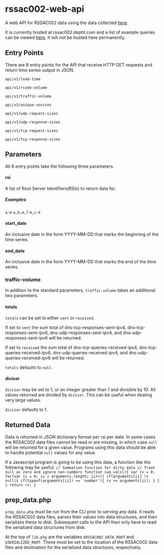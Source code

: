 # rssac002-web-api
A web API for RSSAC002 data using the data collected
[here](https://github.com/rssac-caucus/RSSAC002-data).

It is currently hosted at rssac002.depht.com and a list of example queries can
be viewed [here](http://rssac002.depht.com/). It will not
be hosted here permanently.

## Entry Points
There are 8 entry points for the API that receive HTTP GET requests
and return time series output in JSON.

`api/v1/load-time`

`api/v1/rcode-volume`

`api/v1/traffic-volume`

`api/v1/unique-sources`

`api/v1/udp-request-sizes`

`api/v1/udp-response-sizes`

`api/v1/tcp-request-sizes`

`api/v1/tcp-response-sizes`

## Parameters
All 8 entry points take the following three parameters.

#### rsi
A list of Root Server Identifiers(RSIs) to return data for.
##### Examples:
`a-m`
`a,b,m,f`
`m,c-k`

#### start_date
An inclusive date in the form YYYY-MM-DD that marks the beginning of
the time series.

#### end_date
An inclusive date in the form YYYY-MM-DD that marks the end of
the time series.

### traffic-volume
In addition to the standard parameters, `traffic-volume` takes an
additional two parameters.

#### totals
`totals` can be set to either `sent` or `received`.

If set to `sent` the sum total of dns-tcp-responses-sent-ipv4,
dns-tcp-responses-sent-ipv6, dns-udp-responses-sent-ipv4, and
dns-udp-responses-sent-ipv6 will be returned.

If set to `received` the sum total of dns-tcp-queries-received-ipv4,
dns-tcp-queries-received-ipv6, dns-udp-queries-received-ipv4, and
dns-udp-queries-received-ipv6 will be returned.

`totals` defaults to `null`.

#### divisor
`divisor` may be set to 1, or an integer greater than 1 and divisible
by 10. All values returned are divided by `divisor`. This can be
useful when dealing very large values.

`divisor` defaults to 1.

## Returned Data
Data is returned in JSON dictionary format per rsi per date. In some
cases the RSSAC002 data files cannot be read or are missing, in which
case `null` will be returned for a given value. Programs using this
data should be able to handle potential `null` values for any value.

If a Javascript program is going to be using this data, a function like the following may be useful.
`
// Summation function for dirty data
// Treat null as zero and ignore non-numbers
function sum_vals(){
  var rv = 0;
  for(var ii = 0; ii < arguments.length; ii++){
    if(arguments[ii] != null){
      if(typeof(arguments[ii]) == 'number'){
        rv += arguments[ii];
      }
    }
  }
  return rv;
}
`


## prep_data.php
`prep_data.php` must be run from the CLI prior to serving any data. It
reads the RSSAC002 data files, parses their values into data structures, and then
serializes these to disk. Subsequent calls to the API then only have to read
the serialized data structures from disk.

At the top of `lib.php` are the variables `$RSSAC002_DATA_ROOT` and
`$SERIALIZED_ROOT`. These must be set to the location of the RSSAC002
data files and destination for the serialized data structures, respectively.

